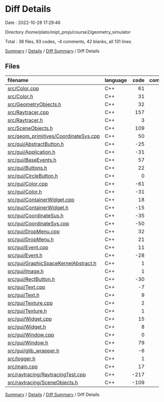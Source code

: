# Diff Details

Date : 2022-10-28 17:29:46

Directory /home/plato/mipt_projs/course2/geometry_simulator

Total : 38 files,  93 codes, -4 comments, 42 blanks, all 131 lines

[Summary](results.md) / [Details](details.md) / [Diff Summary](diff.md) / Diff Details

## Files
| filename | language | code | comment | blank | total |
| :--- | :--- | ---: | ---: | ---: | ---: |
| [src/Color.cpp](/src/Color.cpp) | C++ | 61 | 8 | 28 | 97 |
| [src/Color.h](/src/Color.h) | C++ | 31 | 1 | 11 | 43 |
| [src/GeometryObjects.h](/src/GeometryObjects.h) | C++ | 32 | 1 | 15 | 48 |
| [src/Raytracer.cpp](/src/Raytracer.cpp) | C++ | 157 | 19 | 71 | 247 |
| [src/Raytracer.h](/src/Raytracer.h) | C++ | 3 | 0 | 1 | 4 |
| [src/SceneObjects.h](/src/SceneObjects.h) | C++ | 109 | 6 | 30 | 145 |
| [src/geom_primitives/CoordinateSys.cpp](/src/geom_primitives/CoordinateSys.cpp) | C++ | 50 | 7 | 23 | 80 |
| [src/gui/AbstractButton.h](/src/gui/AbstractButton.h) | C++ | -25 | -1 | -7 | -33 |
| [src/gui/Application.h](/src/gui/Application.h) | C++ | -31 | -1 | -11 | -43 |
| [src/gui/BaseEvents.h](/src/gui/BaseEvents.h) | C++ | 57 | 0 | 8 | 65 |
| [src/gui/Buttons.h](/src/gui/Buttons.h) | C++ | 22 | 0 | 10 | 32 |
| [src/gui/CircleButton.h](/src/gui/CircleButton.h) | C++ | 0 | 0 | -1 | -1 |
| [src/gui/Color.cpp](/src/gui/Color.cpp) | C++ | -61 | -8 | -28 | -97 |
| [src/gui/Color.h](/src/gui/Color.h) | C++ | -31 | -1 | -11 | -43 |
| [src/gui/ContainerWidget.cpp](/src/gui/ContainerWidget.cpp) | C++ | 18 | 2 | 6 | 26 |
| [src/gui/ContainerWidget.h](/src/gui/ContainerWidget.h) | C++ | -15 | -3 | -7 | -25 |
| [src/gui/CoordinateSus.h](/src/gui/CoordinateSus.h) | C++ | -35 | -1 | -16 | -52 |
| [src/gui/CoordinateSys.cpp](/src/gui/CoordinateSys.cpp) | C++ | -50 | -7 | -23 | -80 |
| [src/gui/DropMenu.cpp](/src/gui/DropMenu.cpp) | C++ | 32 | 5 | 14 | 51 |
| [src/gui/DropMenu.h](/src/gui/DropMenu.h) | C++ | 21 | 0 | 9 | 30 |
| [src/gui/Event.cpp](/src/gui/Event.cpp) | C++ | 11 | 0 | 4 | 15 |
| [src/gui/Event.h](/src/gui/Event.h) | C++ | -28 | 3 | 1 | -24 |
| [src/gui/GraphicSpaceKernelAbstract.h](/src/gui/GraphicSpaceKernelAbstract.h) | C++ | 1 | 0 | 1 | 2 |
| [src/gui/Image.h](/src/gui/Image.h) | C++ | 1 | 0 | 0 | 1 |
| [src/gui/RectButton.h](/src/gui/RectButton.h) | C++ | -30 | -1 | -8 | -39 |
| [src/gui/Text.cpp](/src/gui/Text.cpp) | C++ | -7 | -1 | -4 | -12 |
| [src/gui/Text.h](/src/gui/Text.h) | C++ | 9 | -1 | 3 | 11 |
| [src/gui/Texture.cpp](/src/gui/Texture.cpp) | C++ | 2 | 0 | -1 | 1 |
| [src/gui/Texture.h](/src/gui/Texture.h) | C++ | 1 | 0 | 0 | 1 |
| [src/gui/Widget.cpp](/src/gui/Widget.cpp) | C++ | 15 | 0 | 10 | 25 |
| [src/gui/Widget.h](/src/gui/Widget.h) | C++ | 8 | -3 | 5 | 10 |
| [src/gui/Window.cpp](/src/gui/Window.cpp) | C++ | 0 | 0 | 1 | 1 |
| [src/gui/Window.h](/src/gui/Window.h) | C++ | 79 | 1 | 20 | 100 |
| [src/gui/glib_wrapper.h](/src/gui/glib_wrapper.h) | C++ | -6 | -4 | -3 | -13 |
| [src/logger.h](/src/logger.h) | C++ | 1 | 0 | 0 | 1 |
| [src/main.cpp](/src/main.cpp) | C++ | 17 | 2 | 5 | 24 |
| [src/raytracing/RaytracingTest.cpp](/src/raytracing/RaytracingTest.cpp) | C++ | -217 | -21 | -84 | -322 |
| [src/raytracing/SceneObjects.h](/src/raytracing/SceneObjects.h) | C++ | -109 | -6 | -30 | -145 |

[Summary](results.md) / [Details](details.md) / [Diff Summary](diff.md) / Diff Details